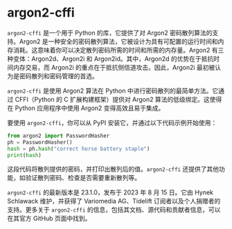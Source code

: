 # argon2-cffi

`argon2-cffi` 是一个用于 Python 的库，它提供了对 Argon2 密码散列算法的支持。Argon2 是一种安全的密码散列算法，它被设计为具有可配置的运行时间和内存消耗。这意味着你可以决定散列密码所需的时间和所需的内存量。Argon2 有三种变体：Argon2d、Argon2i 和 Argon2id。其中，Argon2d 的优势在于抵抗时间内存交易，而 Argon2i 的重点在于抵抗侧信道攻击。因此，Argon2i 最初被认为是密码散列和密码管理的首选。

`argon2-cffi` 是使用 Argon2 算法在 Python 中进行密码散列的最简单方法。它通过 CFFI（Python 的 C 扩展构建框架）提供对 Argon2 算法的低级绑定。这使得在 Python 应用程序中使用 Argon2 变得高效且易于集成。

要使用 `argon2-cffi`，你可以从 PyPI 安装它，并通过以下代码示例开始使用：

```python
from argon2 import PasswordHasher
ph = PasswordHasher()
hash = ph.hash("correct horse battery staple")
print(hash)
```

这段代码将散列提供的密码，并打印出散列后的值。`argon2-cffi` 还提供了其他功能，如验证散列密码、检查是否需要重新散列等。

`argon2-cffi` 的最新版本是 23.1.0，发布于 2023 年 8 月 15 日。它由 Hynek Schlawack 维护，并获得了 Variomedia AG、Tidelift 订阅者以及个人捐赠者的支持。更多关于 `argon2-cffi` 的信息，包括其文档、源代码和贡献者信息，可以在其官方 GitHub 页面中找到。

